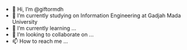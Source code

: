 - 👋 Hi, I’m @giftormdh
- 🏫 I’m currently studying on Information Engineering at Gadjah Mada University
- 🌱 I’m currently learning ...
- 💞️ I’m looking to collaborate on ...
- 📫 How to reach me ...

<!---
giftormdh/giftormdh is a ✨ special ✨ repository because its `README.md` (this file) appears on your GitHub profile.
You can click the Preview link to take a look at your changes.
--->
